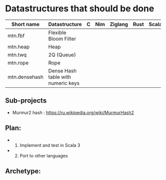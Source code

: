 # Datastructures that should be done

|Short name|Datastructure|C|Nim|Ziglang|Rust|Scala|
|-|-|-|-|-|-|-|
|mtn.fbf|Flexible Bloom Filter|||||
|mtn.heap|Heap|
|mtn.twq|2Q (Queue)|
|mtn.rope|Rope|
|mtn.densehash|Dense Hash table with numeric keys|

## Sub-projects

* Murmur2 hash : https://ru.wikipedia.org/wiki/MurmurHash2

## Plan:

* 1) Implement and test in Scala 3
* 2) Port to other languages

## Archetype:
```
```
